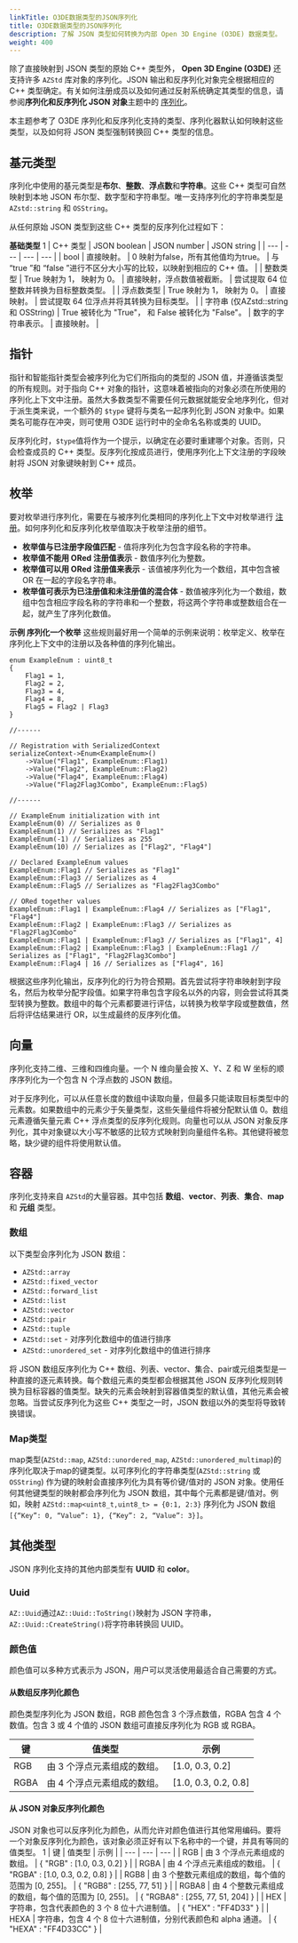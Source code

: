 ```yaml
---
linkTitle: O3DE数据类型的JSON序列化
title: O3DE数据类型的JSON序列化
description: 了解 JSON 类型如何转换为内部 Open 3D Engine (O3DE) 数据类型。
weight: 400
---
```


除了直接映射到 JSON 类型的原始 C++ 类型外， **Open 3D Engine (O3DE)** 还支持许多 `AZStd` 库对象的序列化。JSON 输出和反序列化对象完全根据相应的 C++ 类型确定。有关如何注册成员以及如何通过反射系统确定其类型的信息，请参阅**序列化和反序列化 JSON 对象**主题中的 [序列化](json-serialize-deserialize/#serialization)。

本主题参考了 O3DE 序列化和反序列化支持的类型、序列化器默认如何映射这些类型，以及如何将 JSON 类型强制转换回 C++ 类型的信息。

## 基元类型

序列化中使用的基元类型是**布尔**、**整数**、**浮点数**和**字符串**。这些 C++ 类型可自然映射到本地 JSON 布尔型、数字型和字符串型。唯一支持序列化的字符串类型是 `AZstd::string` 和 `OSString`。

从任何原始 JSON 类型到这些 C++ 类型的反序列化过程如下： 


**基础类型**
1
| C++ 类型 | JSON boolean | JSON number | JSON string |
| --- | --- | --- | --- |
| bool | 直接映射。 | 0 映射为false，所有其他值均为true。 | 与 “true ”和 “false ”进行不区分大小写的比较，以映射到相应的 C++ 值。 |
| 整数类型 | True 映射为 1， 映射为 0。 | 直接映射，浮点数值被截断。 | 尝试提取 64 位整数并转换为目标整数类型。  |
| 浮点数类型 | True 映射为 1， 映射为 0。 | 直接映射。 | 尝试提取 64 位浮点并将其转换为目标类型。 |
| 字符串 (仅AZstd::string 和 OSString) | True 被转化为 "True"， 和 False 被转化为 "False"。 | 数字的字符串表示。 | 直接映射。 |

## 指针 

指针和智能指针类型会被序列化为它们所指向的类型的 JSON 值，并遵循该类型的所有规则。对于指向 C++ 对象的指针，这意味着被指向的对象必须在所使用的序列化上下文中注册。虽然大多数类型不需要任何元数据就能安全地序列化，但对于派生类来说，一个额外的 `$type` 键将与类名一起序列化到 JSON 对象中。如果类名可能存在冲突，则可使用 O3DE 运行时中的全命名名称或类的 UUID。

 反序列化时，`$type`值将作为一个提示，以确定在必要时重建哪个对象。否则，只会检查成员的 C++ 类型。反序列化按成员进行，使用序列化上下文注册的字段映射将 JSON 对象键映射到 C++ 成员。

## 枚举 

 要对枚举进行序列化，需要在与被序列化类相同的序列化上下文中对枚举进行 [注册](register-objects/#register-enums)。如何序列化和反序列化枚举值取决于枚举注册的细节。
+ **枚举值与已注册字段值匹配** - 值将序列化为包含字段名称的字符串。
+ **枚举值不能用 ORed 注册值表示** - 数值序列化为整数。
+  **枚举值可以用 ORed 注册值来表示** - 该值被序列化为一个数组，其中包含被 OR 在一起的字段名字符串。
+  **枚举值可表示为已注册值和未注册值的混合体** - 数值被序列化为一个数组，数组中包含相应字段名称的字符串和一个整数，将这两个字符串或整数组合在一起，就产生了序列化数值。

**示例 序列化一个枚举**
这些规则最好用一个简单的示例来说明：枚举定义、枚举在序列化上下文中的注册以及各种值的序列化输出。

```
enum ExampleEnum : uint8_t
{
    Flag1 = 1,
    Flag2 = 2,
    Flag3 = 4,
    Flag4 = 8,
    Flag5 = Flag2 | Flag3
}

//------

// Registration with SerializedContext
serializeContext->Enum<ExampleEnum>()
    ->Value("Flag1", ExampleEnum::Flag1)
    ->Value("Flag2", ExampleEnum::Flag2)
    ->Value("Flag4", ExampleEnum::Flag4)
    ->Value("Flag2Flag3Combo", ExampleEnum::Flag5)

//------

// ExampleEnum initialization with int
ExampleEnum(0) // Serializes as 0
ExampleEnum(1) // Serializes as "Flag1"
ExampleEnum(-1) // Serializes as 255
ExampleEnum(10) // Serializes as ["Flag2", "Flag4"]

// Declared ExampleEnum values
ExampleEnum::Flag1 // Serializes as "Flag1"
ExampleEnum::Flag3 // Serializes as 4
ExampleEnum::Flag5 // Serializes as "Flag2Flag3Combo"

// ORed together values
ExampleEnum::Flag1 | ExampleEnum::Flag4 // Serializes as ["Flag1", "Flag4"]
ExampleEnum::Flag2 | ExampleEnum::Flag3 // Serializes as "Flag2Flag3Combo"
ExampleEnum::Flag1 | ExampleEnum::Flag3 // Serializes as ["Flag1", 4]
ExampleEnum::Flag2 | ExampleEnum::Flag3 | ExampleEnum::Flag1 // Serializes as ["Flag1", "Flag2Flag3Combo"]
ExampleEnum::Flag4 | 16 // Serializes as ["Flag4", 16]
```

根据这些序列化输出，反序列化的行为符合预期。首先尝试将字符串映射到字段名，然后为枚举分配字段值。如果字符串包含字段名以外的内容，则会尝试将其类型转换为整数。数组中的每个元素都要进行评估，以转换为枚举字段或整数值，然后将评估结果进行 OR，以生成最终的反序列化值。

## 向量 

序列化支持二维、三维和四维向量。一个 N 维向量会按 X、Y、Z 和 W 坐标的顺序序列化为一个包含 N 个浮点数的 JSON 数组。

对于反序列化，可以从任意长度的数组中读取向量，但最多只能读取目标类型中的元素数。如果数组中的元素少于矢量类型，这些矢量组件将被分配默认值 0。数组元素遵循矢量元素 C++ 浮点类型的反序列化规则。向量也可以从 JSON 对象反序列化，其中对象键以大小写不敏感的比较方式映射到向量组件名称。其他键将被忽略，缺少键的组件将使用默认值。

## 容器 

 序列化支持来自 `AZStd`的大量容器。其中包括 **数组**、**vector**、**列表**、**集合**、**map** 和 **元组** 类型。

### 数组 

以下类型会序列化为 JSON 数组：
+ `AZStd::array`
+ `AZStd::fixed_vector`
+ `AZStd::forward_list`
+ `AZStd::list`
+ `AZStd::vector`
+ `AZStd::pair`
+ `AZStd::tuple`
+ `AZStd::set` - 对序列化数组中的值进行排序
+ `AZStd::unordered_set` - 对序列化数组中的值进行排序

将 JSON 数组反序列化为 C++ 数组、列表、vector、集合、pair或元组类型是一种直接的逐元素转换。每个数组元素的类型都会根据其他 JSON 反序列化规则转换为目标容器的值类型。缺失的元素会映射到容器值类型的默认值，其他元素会被忽略。当尝试反序列化为这些 C++ 类型之一时，JSON 数组以外的类型将导致转换错误。

### Map类型 

map类型\(`AZStd::map`, `AZStd::unordered_map`, `AZStd::unordered_multimap`\)的序列化取决于map的键类型。以可序列化的字符串类型\(`AZStd::string` 或 `OSString`\) 作为键的映射会直接序列化为具有等价键/值对的 JSON 对象。使用任何其他键类型的映射都会序列化为 JSON 数组，其中每个元素都是键/值对。例如，映射 `AZStd::map<uint8_t,uint8_t> = {0:1, 2:3}` 序列化为 JSON 数组 `[{“Key”: 0, “Value”: 1}, {“Key”: 2, “Value”: 3}]`。

## 其他类型

JSON 序列化支持的其他内部类型有 **UUID** 和 **color**。

### Uuid

`AZ::Uuid`通过`AZ::Uuid::ToString()`映射为 JSON 字符串，`AZ::Uuid::CreateString()`将字符串转换回 UUID。

### 颜色值

颜色值可以多种方式表示为 JSON，用户可以灵活使用最适合自己需要的方式。

#### 从数组反序列化颜色

颜色类型序列化为 JSON 数组，RGB 颜色包含 3 个浮点数值，RGBA 包含 4 个数值。包含 3 或 4 个值的 JSON 数组可直接反序列化为 RGB 或 RGBA。

| 键 | 值类型 | 示例 |
| --- | --- | --- |
| RGB | 由 3 个浮点元素组成的数组。 | \[1.0, 0.3, 0.2\] |
| RGBA | 由 4 个浮点元素组成的数组。 | \[1.0, 0.3, 0.2, 0.8\] |

#### 从 JSON 对象反序列化颜色

JSON 对象也可以反序列化为颜色，从而允许对颜色值进行其他常用编码。要将一个对象反序列化为颜色，该对象必须正好有以下名称中的一个键，并具有等同的值类型。
1
| 键 | 值类型 | 示例 |
| --- | --- | --- |
| RGB | 由 3 个浮点元素组成的数组。 | \{ "RGB" : \[1.0, 0.3, 0.2\] \} |
| RGBA | 由 4 个浮点元素组成的数组。 | \{ "RGBA" : \[1.0, 0.3, 0.2, 0.8\] \} |
| RGB8 | 由 3 个整数元素组成的数组，每个值的范围为 \[0, 255\]。 | \{ "RGB8" : \[255, 77, 51\] \} |
| RGBA8 | 由 4 个整数元素组成的数组，每个值的范围为 \[0, 255\]。 | \{ "RGBA8" : \[255, 77, 51, 204\] \} |
| HEX | 字符串，包含代表颜色的 3 个 8 位十六进制值。 | \{ "HEX" : "FF4D33" \} |
| HEXA | 字符串，包含 4 个 8 位十六进制值，分别代表颜色和 alpha 通道。 | \{ "HEXA" : "FF4D33CC" \} |
